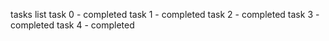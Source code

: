 tasks list
task 0 - completed
task 1 - completed
task 2 - completed
task 3 - completed
task 4 - completed


